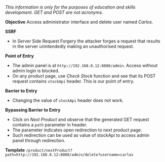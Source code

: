 *This information is only for the purposes of education and skills development. GET and POST are not acronyms.*

**Objective**
Access administrator interface and delete user named *Carlos*.

**SSRF**
- In Server Side Request Forgery the attacker forges a request that results in the server unintendedly making an unauthorised request.

**Point of Entry**
- The admin panel is at `http://192.168.0.12:8080/admin`. Access without admin login is blocked.
- On any product page, use *Check Stock* function and see that its POST request contains `stockApi` header. This is our point of entry. 

**Barrier to Entry**
- Changing the value of `stockApi` header does not work. 

**Bypassing Barrier to Entry** 
- Click on *Next Product* and observe that the generated GET request contains a `path` parameter in header.
- The parameter indicates open redirection to next product page. 
- Such redirection can be used as value of stockApi to access admin panel through redirection.

**Template**
`/product/nextProduct?path=http://192.168.0.12:8080/admin/delete?username=carlos`


